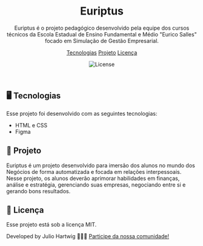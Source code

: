 <h1 align="center"> Euriptus </h1>

<p align="center">
Euriptus é o projeto pedagógico desenvolvido pela equipe dos cursos técnicos da Escola Estadual de Ensino Fundamental e Médio "Eurico Salles" focado em Simulação de Gestão Empresarial. <br/>
</p>

<p align="center">
  <a href="#-tecnologias">Tecnologias</a>
  <a href="#-projeto">Projeto</a>
  <a href="#memo-licença">Licença</a>
</p>

<p align="center">
  <img alt="License" src="https://img.shields.io/static/v1?label=license&message=MIT&color=49AA26&labelColor=000000">
</p>

<br>


## 🖥️ Tecnologias

Esse projeto foi desenvolvido com as seguintes tecnologias:

- HTML e CSS
- Figma

## 📖 Projeto

Euriptus é um projeto desenvolvido para imersão dos alunos no mundo dos Negócios de forma automatizada e focada em relações interpessoais. Nesse projeto, os alunos deverão aprimorar habilidades em finanças, análise e estratégia, gerenciando suas empresas, negociando entre si e gerando bons resultados.



## :memo: Licença

Esse projeto está sob a licença MIT.




Developed by Julio Hartwig 👨🏽‍💻 [Participe da nossa comunidade!](https://discord.gg/sZpbvkyVZK)
